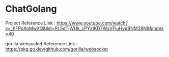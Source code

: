 # ChatGolang

Project Reference Link
: https://www.youtube.com/watch?v=_hFPoXoMwXQ&list=PL5dTjWUk_cPYztKD7WxVFluHvpBNM28N9&index=40

gorilla websocket Reference Link
: https://pkg.go.dev/github.com/gorilla/websocket